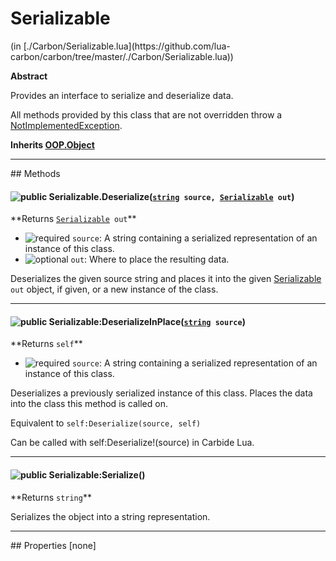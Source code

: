 <link href="../../style.css" rel="stylesheet" type="text/css"/>
<h1 class="class-title">Serializable</h1>
<span class="file-link">(in [./Carbon/Serializable.lua](https://github.com/lua-carbon/carbon/tree/master/./Carbon/Serializable.lua))</span><br/>

**Abstract**

Provides an interface to serialize and deserialize data.

All methods provided by this class that are not overridden throw a <a href="Classes/NotImplementedException">NotImplementedException</a>.

**Inherits <a href="Classes/OOP.Object">OOP.Object</a>**

<hr />
## Methods
<h4 class="method-name"><img class="doc-image" alt="public" src="https://img.shields.io/badge/ -public-11b237.svg?style=flat-square" />  Serializable.Deserialize(<code><a href="Types#string">string</a> source, <a href="Classes/Serializable">Serializable</a> out</code>)</h4>
**<span class="method-returns">Returns <code><a href="Classes/Serializable">Serializable</a> out</code></span>**

- <img class="doc-image" alt="required" src="https://img.shields.io/badge/%20-required-ff9600.svg?style=flat-square" />  `source`: A string containing a serialized representation of an instance of this class.
- <img class="doc-image" alt="optional" src="https://img.shields.io/badge/%20-optional-0092e6.svg?style=flat-square" />  `out`: Where to place the resulting data.

Deserializes the given source string and places it into the given <a href="Classes/Serializable">Serializable</a> <code>out</code> object, if given, or a new instance of the class.

<hr/>
<h4 class="method-name"><img class="doc-image" alt="public" src="https://img.shields.io/badge/ -public-11b237.svg?style=flat-square" />  Serializable:DeserializeInPlace(<code><a href="Types#string">string</a> source</code>)</h4>
**<span class="method-returns">Returns <code>self</code></span>**

- <img class="doc-image" alt="required" src="https://img.shields.io/badge/%20-required-ff9600.svg?style=flat-square" />  `source`: A string containing a serialized representation of an instance of this class.

Deserializes a previously serialized instance of this class.
Places the data into the class this method is called on.

Equivalent to
<code class="lua hljs">self:Deserialize(source, self)
</code>

Can be called with self:Deserialize!(source) in Carbide Lua.

<hr/>
<h4 class="method-name"><img class="doc-image" alt="public" src="https://img.shields.io/badge/ -public-11b237.svg?style=flat-square" />  Serializable:Serialize()</h4>
**<span class="method-returns">Returns <code>string</code></span>**



Serializes the object into a string representation.


<hr />
## Properties
[none]
